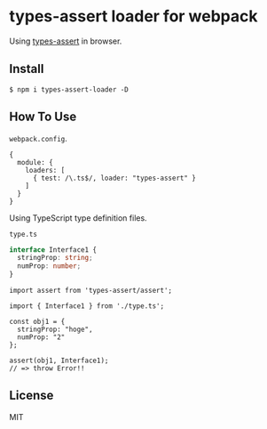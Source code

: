 # types-assert loader for webpack

Using [types-assert](https://github.com/KeitaMoromizato/types-assert) in browser.

## Install

```
$ npm i types-assert-loader -D
```

## How To Use

`webpack.config`.

```
{
  module: {
    loaders: [
      { test: /\.ts$/, loader: "types-assert" }
    ]
  }
}
```

Using TypeScript type definition files.

`type.ts`

```ts
interface Interface1 {
  stringProp: string;
  numProp: number;
}
```


```
import assert from 'types-assert/assert';

import { Interface1 } from './type.ts';
  
const obj1 = {
  stringProp: "hoge",
  numProp: "2"
};
 
assert(obj1, Interface1);
// => throw Error!! 
```

## License

MIT

